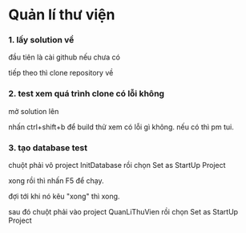 # Quản lí thư viện

### 1. lấy solution về
đầu tiên là cài github nếu chưa có

tiếp theo thì clone repository về

### 2. test xem quá trình clone có lỗi không
mở solution lên

nhấn ctrl+shift+b để build thử xem có lỗi gì không.
nếu có thì pm tui.

### 3. tạo database test
chuột phải vô project InitDatabase rồi chọn Set as StartUp Project

xong rồi thì nhấn F5 để chạy.

đợi tới khi nó kêu "xong" thì xong.

sau đó chuột phải vào project QuanLiThuVien rồi chọn Set as StartUp Project
